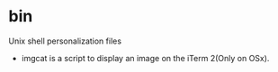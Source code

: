 # bin
Unix shell personalization files

* imgcat is a script to display an image on the iTerm 2(Only on OSx).
